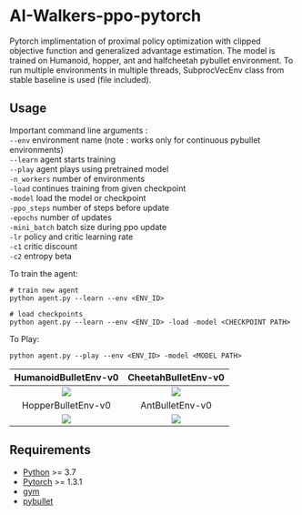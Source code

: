 # AI-Walkers-ppo-pytorch

Pytorch implimentation of proximal policy optimization with clipped objective function and generalized advantage estimation. The model is trained on Humanoid, hopper, ant and halfcheetah pybullet environment. To run multiple environments in multiple threads, SubprocVecEnv class from stable baseline is used (file included).

## Usage
Important command line arguments : <br>
`--env` environment name (note : works only for continuous pybullet environments) <br>
`--learn` agent starts training <br>
`--play` agent plays using pretrained model <br>
`-n_workers` number of environments <br>
`-load` continues training from given checkpoint <br>
`-model` load the model or checkpoint <br>
`-ppo_steps` number of steps before update <br>
`-epochs` number of updates <br>
`-mini_batch` batch size during ppo update <br>
`-lr` policy and critic learning rate <br>
`-c1` critic discount <br>
`-c2` entropy beta <br>

To train the agent:
```
# train new agent
python agent.py --learn --env <ENV_ID> 

# load checkpoints
python agent.py --learn --env <ENV_ID> -load -model <CHECKPOINT PATH> 

```
To Play: 
```
python agent.py --play --env <ENV_ID> -model <MODEL PATH>

```

| HumanoidBulletEnv-v0  | CheetahBulletEnv-v0 |
| :-------------------------:|:-------------------------: |
| ![](https://github.com/iamvigneshwars/ai-walkers-ppo-pytorch/blob/main/humanoid.gif) |  ![](https://github.com/iamvigneshwars/ai-walkers-ppo-pytorch/blob/main/cheetah.gif) |
| HopperBulletEnv-v0  | AntBulletEnv-v0 |
| ![](https://github.com/iamvigneshwars/ai-walkers-ppo-pytorch/blob/main/hopper.gif) |  ![](https://github.com/iamvigneshwars/ai-walkers-ppo-pytorch/blob/main/ant.gif) |


## Requirements

- [Python](https://www.python.org/downloads/) >= 3.7
- [Pytorch](https://pytorch.org/) >= 1.3.1
- [gym](https://gym.openai.com/)
- [pybullet](https://pybullet.org/wordpress/)
